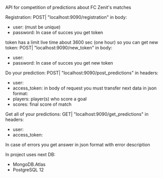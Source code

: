 API for competition of predictions about FC Zenit's matches 

Registration:
POST| "localhost:9090/registration"
in body:
 - user: <your name> (must be unique)
 - password: <your password>
In case of succes you get token

token has a limit live time about 3600 sec (one hour)
so you can get new token:
POST| "localhost:9090/new_token"
in body:
 - user: <your name>
 - password: <your password>
 In case of succes you get new token

Do your prediction:
POST| "localhost:9090/post_predictions"
in headers:
 - user: <your name>
 - access_token: <your token>
in body of request you must transfer next data in json format:
 - players: player(s) who score a goal
 - scores: final score of match

Get all of your predictions:
GET| "localhost:9090/get_predictions"
in headers:
 - user: <your name>
 - access_token: <your token>
 
In case of errors you get answer in json format with error description

In project uses next DB:
 - MongoDB.Atlas
 - PostgreSQL 12
